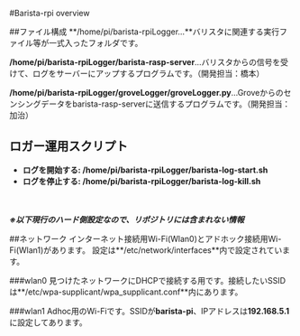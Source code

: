 #Barista-rpi overview


##ファイル構成
**/home/pi/barista-rpiLogger…**バリスタに関連する実行ファイル等が一式入ったフォルダです。

**/home/pi/barista-rpiLogger/barista-rasp-server**…バリスタからの信号を受けて、ログをサーバーにアップするプログラムです。（開発担当：橋本）

**/home/pi/barista-rpiLogger/groveLogger/groveLogger.py**…Groveからのセンシングデータをbarista-rasp-serverに送信するプログラムです。（開発担当：加治）


## ロガー運用スクリプト
- **ログを開始する: /home/pi/barista-rpiLogger/barista-log-start.sh**
- **ログを停止する: /home/pi/barista-rpiLogger/barista-log-kill.sh**

　

***※以下現行のハード側設定なので、リポジトリには含まれない情報***

##ネットワーク
インターネット接続用Wi-Fi(Wlan0)とアドホック接続用Wi-Fi(Wlan1)があります。
設定は**/etc/network/interfaces**内で設定されています。

###wlan0
見つけたネットワークにDHCPで接続する用です。接続したいSSIDは**/etc/wpa-supplicant/wpa_supplicant.conf**内にあります。

###wlan1
Adhoc用のWi-Fiです。SSIDが**barista-pi**、IPアドレスは**192.168.5.1**に設定してあります。